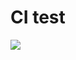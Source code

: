 # CI test

![](https://github.com/sunjon/github_actions/workflows/.github/workflows/linters.yml/badge.svg)
